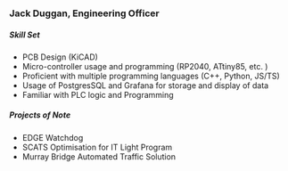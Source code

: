 ### Jack Duggan, Engineering Officer

##### Skill Set
- PCB Design (KiCAD)
- Micro-controller usage and programming (RP2040, ATtiny85, etc. )
- Proficient with multiple programming languages (C++, Python, JS/TS)
- Usage of PostgresSQL and Grafana for storage and display of data
- Familiar with PLC logic and Programming

##### Projects of Note
- EDGE Watchdog
- SCATS Optimisation for IT Light Program
- Murray Bridge Automated Traffic Solution